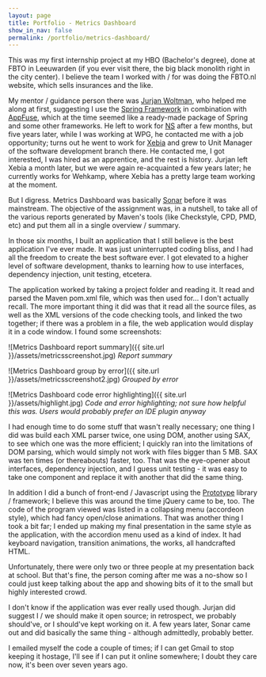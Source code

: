 ```yaml
---
layout: page
title: Portfolio - Metrics Dashboard
show_in_nav: false
permalink: /portfolio/metrics-dashboard/
---
```


This was my first internship project at my HBO (Bachelor's degree), done at FBTO in Leeuwarden (if you ever visit there, the big black monolith right in the city center). I believe the team I worked with / for was doing the FBTO.nl website, which sells insurances and the like.

My mentor / guidance person there was [Jurjan Woltman](https://www.linkedin.com/in/jurjanwoltman), who helped me along at first, suggesting I use the [Spring Framework](http://projects.spring.io/spring-framework/) in combination with [AppFuse](http://appfuse.org), which at the time seemed like a ready-made package of Spring and some other frameworks. He left to work for [NS](http://www.ns.nl) after a few months, but five years later, while I was working at WPG, he contacted me with a job opportunity; turns out he went to work for [Xebia](http://xebia.com) and grew to Unit Manager of the software development branch there. He contacted me, I got interested, I was hired as an apprentice, and the rest is history. Jurjan left Xebia a month later, but we were again re-acquainted a few years later; he currently works for Wehkamp, where Xebia has a pretty large team working at the moment.

But I digress. Metrics Dashboard was basically [Sonar](http://www.sonarsource.com) before it was mainstream. The objective of the assignment was, in a nutshell, to take all of the various reports generated by Maven's tools (like Checkstyle, CPD, PMD, etc) and put them all in a single overview / summary.

In those six months, I built an application that I still believe is the best application I've ever made. It was just uninterrupted coding bliss, and I had all the freedom to create the best software ever. I got elevated to a higher level of software development, thanks to learning how to use interfaces, dependency injection, unit testing, etcetera.

The application worked by taking a project folder and reading it. It read and parsed the Maven pom.xml file, which was then used for... I don't actually recall. The more important thing it did was that it read all the source files, as well as the XML versions of the code checking tools, and linked the two together; if there was a problem in a file, the web application would display it in a code window. I found some screenshots:

![Metrics Dashboard report summary]({{ site.url }}/assets/metricsscreenshot.jpg)
*Report summary*

![Metrics Dashboard group by error]({{ site.url }}/assets/metricsscreenshot2.jpg)
*Grouped by error*

![Metrics Dashboard code error highlighting]({{ site.url }}/assets/highlight.jpg)
*Code and error highlighting; not sure how helpful this was. Users would probably prefer an IDE plugin anyway*


I had enough time to do some stuff that wasn't really necessary; one thing I did was build each XML parser twice, one using DOM, another using SAX, to see which one was the more efficient; I quickly ran into the limitations of DOM parsing, which would simply not work with files bigger than 5 MB. SAX was ten times (or thereabouts) faster, too. That was the eye-opener about interfaces, dependency injection, and I guess unit testing - it was easy to take one component and replace it with another that did the same thing.

In addition I did a bunch of front-end / Javascript using the [Prototype](http://prototypejs.org) library / framework; I believe this was around the time jQuery came to be, too. The code of the program viewed was listed in a collapsing menu (accordeon style), which had fancy open/close animations. That was another thing I took a bit far; I ended up making my final presentation in the same style as the application, with the accordion menu used as a kind of index. It had keyboard navigation, transition animations, the works, all handcrafted HTML.

Unfortunately, there were only two or three people at my presentation back at school. But that's fine, the person coming after me was a no-show so I could just keep talking about the app and showing bits of it to the small but highly interested crowd.

I don't know if the application was ever really used though. Jurjan did suggest I / we should make it open source; in retrospect, we probably should've, or I should've kept working on it. A few years later, Sonar came out and did basically the same thing - although admittedly, probably better.

I emailed myself the code a couple of times; if I can get Gmail to stop keeping it hostage, I'll see if I can put it online somewhere; I doubt they care now, it's been over seven years ago.
